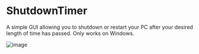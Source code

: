 # ShutdownTimer
A simple GUI allowing you to shutdown or restart your PC after your desired length of time has passed. Only works on Windows.

![image](https://user-images.githubusercontent.com/84981235/211238578-c6001e62-7383-4fb7-9f58-c0f6a91b18d8.png)
